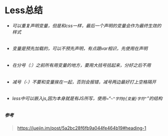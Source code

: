 # Less总结
* ###### 可以重复声明变量，但是和css一样，最后一个声明的变量会作为最终生效的样式

* ###### 变量是预先加载的，可以不预先声明，有点跟var相识，先使用在声明

* ###### 在分号（:）之前所有用变量的地方，要用大括号括起来，分好之后不用

* ###### 减号（-）不要和变量挨在一起，否则会报错，减号两边最好打上空格隔开

* ###### less中可以嵌入js,因为本身就是有JS所写，使用~“`~"字符@{变量}字符"`”的结构

##### 参考

> https://juejin.im/post/5a2bc28f6fb9a044fe464b19#heading-1


